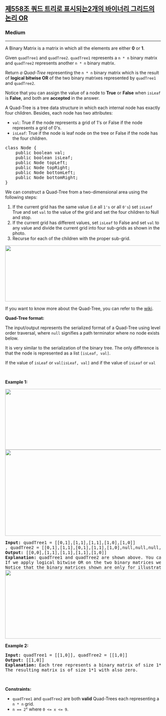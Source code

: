 <h2><a href="https://leetcode.com/problems/logical-or-of-two-binary-grids-represented-as-quad-trees/"><font class="papago-parent"><font class="papago-source" style="display:none;">558. Logical OR of Two Binary Grids Represented as Quad-Trees</font>제558조 쿼드 트리로 표시되는2개의 바이너리 그리드의 논리 OR</font></a></h2><h3>Medium</h3><hr><div><p papago-id="0" papago-translate="cached">A Binary Matrix is a matrix in which all the elements are either <strong papago-id="0-1">0</strong> or <strong papago-id="0-3">1</strong>.</p>

<p><font papago-translate="translated" papago-id="0">Given </font><code>quadTree1</code><font papago-translate="translated" papago-id="1"> and </font><code>quadTree2</code><font papago-translate="translated" papago-id="2">. </font><code>quadTree1</code><font papago-translate="translated" papago-id="3"> represents a </font><code>n * n</code><font papago-translate="translated" papago-id="4"> binary matrix and </font><code>quadTree2</code><font papago-translate="translated" papago-id="5"> represents another </font><code>n * n</code><font papago-translate="translated" papago-id="6"> binary matrix.</font></p>

<p><font papago-translate="cached" papago-id="7">Return <em papago-id="7-1">a Quad-Tree</em> representing the </font><code>n * n</code><font papago-translate="cached" papago-id="8"> binary matrix which is the result of <strong papago-id="8-1">logical bitwise OR</strong> of the two binary matrixes represented by </font><code>quadTree1</code><font papago-translate="translated" papago-id="9"> and </font><code>quadTree2</code><font papago-translate="translated" papago-id="10">.</font></p>

<p><font papago-translate="cached" papago-id="11">Notice that you can assign the value of a node to <strong papago-id="11-1">True</strong> or <strong papago-id="11-3">False</strong> when </font><code>isLeaf</code><font papago-translate="cached" papago-id="12"> is <strong papago-id="12-1">False</strong>, and both are <strong papago-id="12-3">accepted</strong> in the answer.</font></p>

<p papago-id="0" papago-translate="translated">A Quad-Tree is a tree data structure in which each internal node has exactly four children. Besides, each node has two attributes:</p>

<ul>
	<li><code>val</code><font papago-translate="translated" papago-id="13">: True if the node represents a grid of 1's or False if the node represents a grid of 0's.</font></li>
	<li><code>isLeaf</code><font papago-translate="translated" papago-id="14">: True if the node is leaf node on the tree or False if the node has the four children.</font></li>
</ul>

<pre papago-id="1" papago-translate="translated">class Node {
    public boolean val;
    public boolean isLeaf;
    public Node topLeft;
    public Node topRight;
    public Node bottomLeft;
    public Node bottomRight;
}</pre>

<p papago-id="0" papago-translate="translated">We can construct a Quad-Tree from a two-dimensional area using the following steps:</p>

<ol>
	<li><font papago-translate="translated" papago-id="15">If the current grid has the same value (i.e all </font><code>1's</code><font papago-translate="translated" papago-id="16"> or all </font><code>0's</code><font papago-translate="translated" papago-id="17">) set </font><code>isLeaf</code><font papago-translate="translated" papago-id="18"> True and set </font><code>val</code><font papago-translate="translated" papago-id="19"> to the value of the grid and set the four children to Null and stop.</font></li>
	<li><font papago-translate="translated" papago-id="20">If the current grid has different values, set </font><code>isLeaf</code><font papago-translate="translated" papago-id="21"> to False and set </font><code>val</code><font papago-translate="translated" papago-id="22"> to any value and divide the current grid into four sub-grids as shown in the photo.</font></li>
	<li papago-id="0" papago-translate="translated">Recurse for each of the children with the proper sub-grid.</li>
</ol>
<img alt="" src="https://assets.leetcode.com/uploads/2020/02/11/new_top.png" style="width: 777px; height: 181px;">
<p papago-id="11" papago-translate="cached">If you want to know more about the Quad-Tree, you can refer to the <a href="https://en.wikipedia.org/wiki/Quadtree" papago-id="11-1">wiki</a>.</p>

<p><strong papago-id="12" papago-translate="translated">Quad-Tree format:</strong></p>

<p><font papago-translate="cached" papago-id="13">The input/output represents the serialized format of a Quad-Tree using level order traversal, where </font><code>null</code><font papago-translate="cached" papago-id="14"> signifies a path terminator where no node exists below.</font></p>

<p><font papago-translate="cached" papago-id="15">It is very similar to the serialization of the binary tree. The only difference is that the node is represented as a list </font><code>[isLeaf, val]</code><font papago-translate="cached" papago-id="16">.</font></p>

<p><font papago-translate="cached" papago-id="17">If the value of </font><code>isLeaf</code><font papago-translate="cached" papago-id="18"> or </font><code>val</code><code>[isLeaf, val]</code><font papago-translate="cached" papago-id="20"> and if the value of </font><code>isLeaf</code><font papago-translate="cached" papago-id="21"> or </font><code>val</code></p>

<p>&nbsp;</p>
<p><strong papago-id="23" papago-translate="translated">Example 1:</strong></p>
<img alt="" src="https://assets.leetcode.com/uploads/2020/02/11/qt1.png" style="width: 550px; height: 196px;"> <img alt="" src="https://assets.leetcode.com/uploads/2020/02/11/qt2.png" style="width: 550px; height: 278px;">
<pre><font papago-translate="cached" papago-id="33"><strong papago-id="33-0">Input:</strong> quadTree1 = [[0,1],[1,1],[1,1],[1,0],[1,0]]
, quadTree2 = [[0,1],[1,1],[0,1],[1,1],[1,0],null,null,null,null,[1,0],[1,0],[1,1],[1,1]]
<strong papago-id="33-2">Output:</strong> [[0,0],[1,1],[1,1],[1,1],[1,0]]
<strong papago-id="33-4">Explanation:</strong> quadTree1 and quadTree2 are shown above. You can see the binary matrix which is represented by each Quad-Tree.
If we apply logical bitwise OR on the two binary matrices we get the binary matrix below which is represented by the result Quad-Tree.
Notice that the binary matrices shown are only for illustration, you don't have to construct the binary matrix to get the result tree.
</font><img alt="" src="https://assets.leetcode.com/uploads/2020/02/11/qtr.png" style="width: 777px; height: 222px;">
</pre>

<p><strong>Example 2:</strong></p>

<pre><strong>Input:</strong> quadTree1 = [[1,0]], quadTree2 = [[1,0]]
<strong>Output:</strong> [[1,0]]
<strong>Explanation:</strong> Each tree represents a binary matrix of size 1*1. Each matrix contains only zero.
The resulting matrix is of size 1*1 with also zero.
</pre>

<p>&nbsp;</p>
<p><strong>Constraints:</strong></p>

<ul>
	<li><code>quadTree1</code><font papago-translate="translated" papago-id="34"> and </font><code>quadTree2</code><font papago-translate="cached" papago-id="35"> are both <strong papago-id="35-1">valid</strong> Quad-Trees each representing a </font><code>n * n</code><font papago-translate="translated" papago-id="36"> grid.</font></li>
	<li><code>n == 2<sup>x</sup></code><font papago-translate="translated" papago-id="37"> where </font><code>0 &lt;= x &lt;= 9</code><font papago-translate="translated" papago-id="38">.</font></li>
</ul>
</div>
